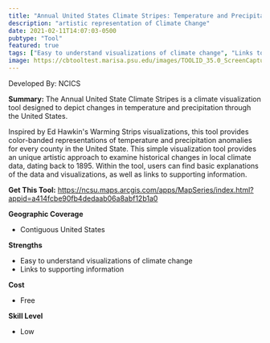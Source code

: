```yaml
---
title: "Annual United States Climate Stripes: Temperature and Precipitation"
description: "artistic representation of Climate Change"
date: 2021-02-11T14:07:03-0500
pubtype: "Tool"
featured: true
tags: ["Easy to understand visualizations of climate change", "Links to supporting information"]
image: https://cbtooltest.marisa.psu.edu/images/TOOLID_35.0_ScreenCapture-1.png
---
```

Developed By: NCICS

**Summary:** The Annual United State Climate Stripes is a climate visualization tool designed to depict changes in temperature and precipitation through the United States. 

Inspired by Ed Hawkin's Warming Strips visualizations, this tool provides color-banded representations of temperature and precipitation anomalies for every county in the United State. This simple visualization tool provides an unique artistic approach to examine historical changes in local climate data, dating back to 1895. Within the tool, users can find basic explanations of the data and visualizations, as well as links to supporting information.

__**Get This Tool:**__ https://ncsu.maps.arcgis.com/apps/MapSeries/index.html?appid=a414fcbe90fb4dedaab06a8abf12b1a0

__**Geographic Coverage**__
- Contiguous United States

__**Strengths**__
-  Easy to understand visualizations of climate change
-   Links to supporting information

__**Cost**__
- Free

__**Skill Level**__
- Low
